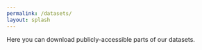```yaml
---
permalink: /datasets/
layout: splash
---
```


Here you can download publicly-accessible parts of our datasets.

